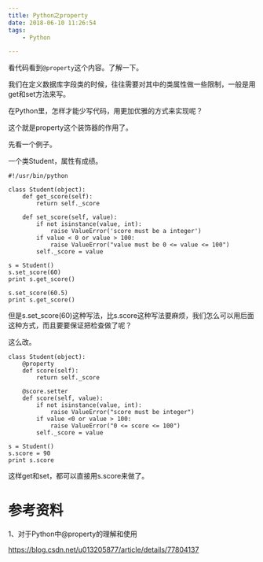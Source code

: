 ```yaml
---
title: Python之property
date: 2018-06-10 11:26:54
tags:
	- Python

---
```




看代码看到`@property`这个内容。了解一下。



我们在定义数据库字段类的时候，往往需要对其中的类属性做一些限制，一般是用get和set方法来写。

在Python里，怎样才能少写代码，用更加优雅的方式来实现呢？

这个就是property这个装饰器的作用了。

先看一个例子。

一个类Student，属性有成绩。

```
#!/usr/bin/python

class Student(object):
	def get_score(self):
		return self._score
		
	def set_score(self, value):
		if not isinstance(value, int):
			raise ValueError('score must be a integer')
		if value < 0 or value > 100:
			raise ValueError("value must be 0 <= value <= 100")
		self._score = value
		
s = Student()
s.set_score(60)
print s.get_score()

s.set_score(60.5)
print s.get_score()
```



但是s.set_score(60)这种写法，比s.score这种写法要麻烦，我们怎么可以用后面这种方式，而且要要保证把检查做了呢？

这么改。

```
class Student(object):
	@property
	def score(self):
		return self._score
		
	@score.setter
	def score(self, value):
		if not isinstance(value, int):
			raise ValueError("score must be integer")
		if value <0 or value > 100:
			raise ValueError("0 <= score <= 100")
		self._score = value
		
s = Student()
s.score = 90
print s.score
```

这样get和set，都可以直接用s.score来做了。



# 参考资料

1、对于Python中@property的理解和使用

https://blog.csdn.net/u013205877/article/details/77804137